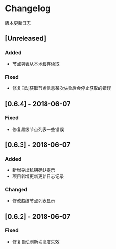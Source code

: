 # Changelog

版本更新日志

## [Unreleased]

### Added

- 节点列表从本地缓存读取

### Fixed

- 修复自动获取节点信息某次失败后会停止获取的错误

## [0.6.4] - 2018-06-07

### Fixed

- 修复超级节点列表一些错误

## [0.6.3] - 2018-06-07

### Added

- 新增导出私钥确认提示
- 项目新增更新更新日志记录

### Changed

- 修改超级节点列表显示

## [0.6.2] - 2018-06-07

### Fixed

- 修复自动刷新块高度失效
